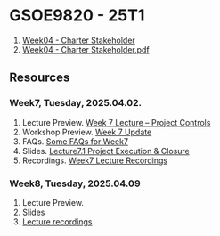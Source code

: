 # GSOE9820 - 25T1

1. [Week04 - Charter Stakeholder](Week04-CharterStakeholder.html)
2. [Week04 - Charter Stakeholder.pdf](<Week04-CharterStakeholder.pdf>)

## Resources

### Week7, Tuesday, 2025.04.02.

1. Lecture Preview. [Week 7 Lecture – Project Controls](https://teams.microsoft.com/l/message/19:_iuLM-Onx6sToEl37wgei9347B0hAzopTtf_AN7B3bE1@thread.tacv2/1743506043968?tenantId=3ff6cfa4-e715-48db-b8e1-0867b9f9fba3&groupId=abb1f580-dac1-4659-8b2f-df8b1a41279e&parentMessageId=1743506043968&teamName=GSOE9820%202025%20T1%20-%20Engineering%20Project%20Management&channelName=General&createdTime=1743506043968)
2. Workshop Preview. [Week 7 Update](https://teams.microsoft.com/l/message/19:_iuLM-Onx6sToEl37wgei9347B0hAzopTtf_AN7B3bE1@thread.tacv2/1743386334072?tenantId=3ff6cfa4-e715-48db-b8e1-0867b9f9fba3&groupId=abb1f580-dac1-4659-8b2f-df8b1a41279e&parentMessageId=1743386334072&teamName=GSOE9820%202025%20T1%20-%20Engineering%20Project%20Management&channelName=General&createdTime=1743386334072)
3. FAQs. [Some FAQs for Week7](https://teams.microsoft.com/l/message/19:e20ba1d425d24b5fa8336fc91dc4ba47@thread.tacv2/1743385304341?tenantId=3ff6cfa4-e715-48db-b8e1-0867b9f9fba3&groupId=abb1f580-dac1-4659-8b2f-df8b1a41279e&parentMessageId=1743385304341&teamName=GSOE9820%202025%20T1%20-%20Engineering%20Project%20Management&channelName=Forum%20-%20General&createdTime=1743385304341)
4. Slides. [Lecture7.1 Project Execution & Closure](Week07-Lecture7.1-Project_Execution-Closure-BLH3.pdf)
5. Recordings. [Week7 Lecture Recordings](https://unsw.sharepoint.com/sites/CLS-GSOE9820_T1_5253_Combined/Shared%20Documents/Lecture%20Livestream/Recordings/GSOE9820%2025T1%20-%20Lecture%20Livestream-20250402_180506-Meeting%20Recording.mp4?web=1&referrer=Teams.TEAMS-ELECTRON&referrerScenario=MeetingChicletGetLink.view)

### Week8, Tuesday, 2025.04.09

1. Lecture Preview.
2. Slides
3. [Lecture recordings]()

